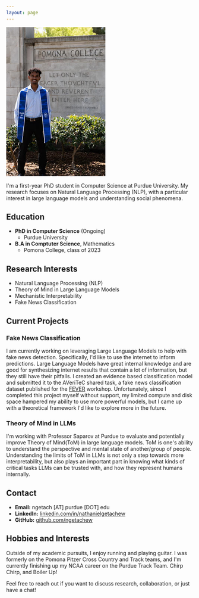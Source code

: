 ```yaml
---
layout: page
---
```


![Grad picture](grad_sign_photo.jpg)



I'm a first-year PhD student in Computer Science at Purdue University. My research focuses on Natural Language Processing (NLP), with a particular interest in large language models and understanding social phenomena.

## Education
- **PhD in Computer Science** (Ongoing)
  - Purdue University
- **B.A in Comptuter Science**, Mathematics
  - Pomona College, class of 2023

## Research Interests
- Natural Language Processing (NLP)
- Theory of Mind in Large Language Models
- Mechanistic Interpretability
- Fake News Classification


## Current Projects
### Fake News Classification
I am currently working on leveraging Large Language Models to help with fake news detection. Specifically, I'd like to use the internet to inform predictions. Large Language Models have great internal knowledge and are good for synthesizing internet results that contain a lot of information, but they still have their pitfalls. I created an evidence based classification model and submitted it to the AVeriTeC shared task, a fake news classification dataset published for the [FEVER](fever.ai) workshop. Unfortunately, since I completed this project myself without support, my limited compute and disk space hampered my ability to use more powerful models, but I came up with a theoretical framework I'd like to explore more in the future.

### Theory of Mind in LLMs

I'm working with Professor Saparov at Purdue to evaluate and potentially improve Theory of Mind(ToM) in large language models. ToM is one's ability to understand the perspective and mental state of another/group of people. Understanding the limits of ToM in LLMs is not only a step towards more interpretability, but also plays an important part in knowing what kinds of critical tasks LLMs can be trusted with, and how they represent humans internally.


## Contact
- **Email:** ngetach [AT] purdue [DOT] edu
- **LinkedIn:** [linkedin.com/in/nathanielgetachew](https://www.linkedin.com/in/nathaniel-getachew-6a59b0201/)
- **GitHub:** [github.com/ngetachew](https://github.com/ngetachew)

## Hobbies and Interests

Outside of my academic pursuits, I enjoy running and playing guitar. I was formerly on the Pomona Pitzer Cross Country and Track teams, and I'm currently finishing up my NCAA career on the Purdue Track Team. Chirp Chirp, and Boiler Up!

Feel free to reach out if you want to discuss research, collaboration, or just have a chat!
